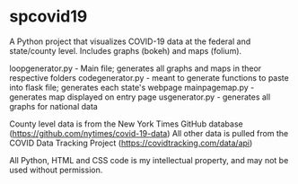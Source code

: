 # spcovid19
A Python project that visualizes COVID-19 data at the federal and state/county level. Includes graphs (bokeh) and maps (folium).

loopgenerator.py - Main file; generates all graphs and maps in theor respective folders
codegenerator.py - meant to generate functions to paste into flask file; generates each state's webpage
mainpagemap.py - generates map displayed on entry page
usgenerator.py - generates all graphs for national data

County level data is from the New York Times GitHub database (https://github.com/nytimes/covid-19-data)
All other data is pulled from the COVID Data Tracking Project (https://covidtracking.com/data/api)

All Python, HTML and CSS code is my intellectual property, and may not be used without permission.
